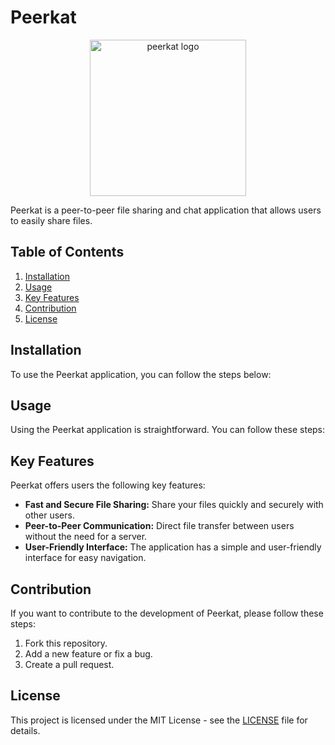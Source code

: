 # Peerkat

<p align="center">
    <img src="https://yalinpala.dev/projects/peerkat.png" alt="peerkat logo"  width="250" height="250">
</p>

Peerkat is a peer-to-peer file sharing and chat application that allows users to easily share files.

## Table of Contents

1. [Installation](#installation)
2. [Usage](#usage)
3. [Key Features](#key-features)
4. [Contribution](#contribution)
5. [License](#license)

## Installation

To use the Peerkat application, you can follow the steps below:

## Usage

Using the Peerkat application is straightforward. You can follow these steps:

## Key Features

Peerkat offers users the following key features:

- **Fast and Secure File Sharing:** Share your files quickly and securely with other users.
- **Peer-to-Peer Communication:** Direct file transfer between users without the need for a server.
- **User-Friendly Interface:** The application has a simple and user-friendly interface for easy navigation.

## Contribution

If you want to contribute to the development of Peerkat, please follow these steps:

 1. Fork this repository.
 2. Add a new feature or fix a bug.
 3. Create a pull request.

## License

This project is licensed under the MIT License - see the [LICENSE](LICENSE) file for details.
